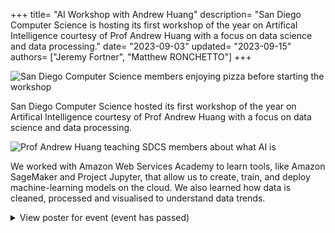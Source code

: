 +++
title= "AI Workshop with Andrew Huang"
description= "San Diego Computer Science is hosting its first workshop of the year on Artifical Intelligence courtesy of Prof Andrew Huang with a focus on data science and data processing."
date= "2023-09-03"
updated= "2023-09-15"
authors= ["Jeremy Fortner", "Matthew RONCHETTO"]
+++

![San Diego Computer Science members enjoying pizza before starting the workshop](/assets/thumbs/ai-with-huang_0.jpg)

San Diego Computer Science hosted its first workshop of the year on Artifical Intelligence courtesy of Prof Andrew Huang with a focus on data science and data processing.

![Prof Andrew Huang teaching SDCS members about what AI is](/assets/thumbs/ai-with-huang_1.jpg)

We worked with Amazon Web Services Academy to learn tools, like Amazon SageMaker and Project Jupyter, that allow us to create, train, and deploy machine-learning models on the cloud. We also learned how data is cleaned, processed and visualised to understand data trends.

<details>
	<summary>View poster for event (event has passed)</summary>
	<img src="/assets/flyers/2023-09-15.png" alt="A poster featuring SDCS' AI workshop on 15 September 2023">
</details>
